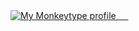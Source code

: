 <a href="https://monkeytype.com/profile/Krishna_19">
        <img src="https://raw.githubusercontent.com/GITHUB_USERNAME/GITHUB_REPOSITORY/monkeytype-readme/monkeytype-readme-lb.svg" alt="My Monkeytype profile" />
    </a>
